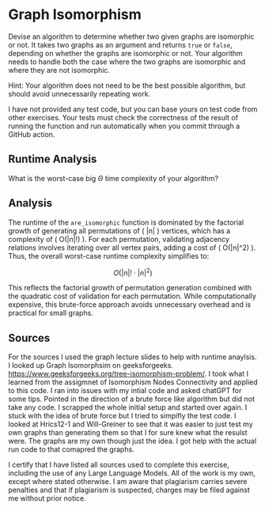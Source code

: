 # Graph Isomorphism

Devise an algorithm to determine whether two given graphs are isomorphic or not.
It takes two graphs as an argument and returns `true` or `false`, depending on
whether the graphs are isomorphic or not. Your algorithm needs to handle both
the case where the two graphs are isomorphic and where they are not isomorphic.

Hint: Your algorithm does not need to be the best possible algorithm, but should
avoid unnecessarily repeating work.

I have not provided any test code, but you can base yours on test code from
other exercises. Your tests must check the correctness of the result of running
the function and run automatically when you commit through a GitHub action.

## Runtime Analysis

What is the worst-case big $\Theta$ time complexity of your algorithm?

## Analysis 


The runtime of the `are_isomorphic` function is dominated by the factorial growth of generating all permutations of \( |n| \) vertices, which has a complexity of \( O(|n|!) \). For each permutation, validating adjacency relations involves iterating over all vertex pairs, adding a cost of \( O(|n|^2) \). Thus, the overall worst-case runtime complexity simplifies to:

$$
O(|n|! \cdot |n|^2)
$$

This reflects the factorial growth of permutation generation combined with the quadratic cost of validation for each permutation. While computationally expensive, this brute-force approach avoids unnecessary overhead and is practical for small graphs.

## Sources

For the sources I used the graph lecture slides to help with runtime anaylsis. I looked up Graph Isomorphsim on geeksforgeeks. https://www.geeksforgeeks.org/tree-isomorphism-problem/. I took what I learned from the assigmnet of Isomorphism Nodes Connectivity and applied to this code. I ran into issues with my intial code and asked chatGPT for some tips. Pointed in the direction of a brute force like algorithm but did not take any code. I scrapped the whole initial setup and started over again. I stuck with the idea of brute force but I tried to simpifly the test code. I looked at Hrics12-1 and Will-Greiner to see that it was easier to just test my own graphs than generating them so that I for sure knew what the resulst were. The graphs are my own though just the idea. I got help with the actual run code to that comapred the graphs. 

I certify that I have listed all sources used to complete this exercise, including the use of any Large Language Models. All of the work is my own, except where stated otherwise. I am aware that plagiarism carries severe penalties and that if plagiarism is suspected, charges may be filed against me without prior notice.

